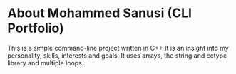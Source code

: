 # About Mohammed Sanusi (CLI Portfolio)
This is a simple command-line project written in C++
It is an insight into my personality, skills, interests and goals.
It uses arrays, the string and cctype library and multiple loops